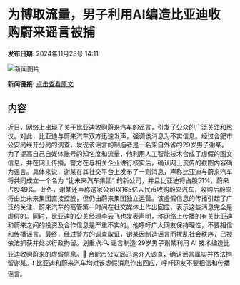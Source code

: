 # 为博取流量，男子利用AI编造比亚迪收购蔚来谣言被捕

**发布日期**: 2024年11月28号 14:11

![新闻图片](https://pic.chinaz.com/picmap/thumb/202306261422280125_10.jpg)

**新闻链接**: [点击查看原文](https://www.aibase.com/zh/news/13560)

## 内容

近日，网络上出现了关于比亚迪收购蔚来汽车的谣言，引发了公众的广泛关注和热议。对此，比亚迪与蔚来汽车双方迅速发声，强调该消息为不实信息。经过合肥市公安局经开分局的调查，发现该谣言的制造者是一名来自外省的29岁男子谢某。为了提高自己自媒体账号的知名度和流量，他利用人工智能技术合成了虚假的图文信息，并在网上传播。警方在与相关企业进行核实后，确认网上流传的截图内容确为谣言。具体来说，谢某在其社交平台上发布了一则消息，声称比亚迪与蔚来汽车将共同成立一个名为 “比未来汽车集团” 的新公司，并且比亚迪将占股51%，蔚来占股49%。此外，谢某还声称这家公司以165亿人民币收购蔚来汽车，收购后蔚来将由比未来集团直接控股，但仍由蔚来集团独立运营。该虚假信息的传播引起了广泛的关注，蔚来汽车的高管第一时间在社交媒体上作出回应，表示这些消息完全是虚假的。同时，比亚迪的公关经理李云飞也发表声明，称网络上传播的有关比亚迪和蔚来之间的投资及合作信息是严重不实的。他呼吁广大网友保持理性，不要相信和传播谣言。最终，经过警方的调查取证，谢某因制造谣言而扰乱社会秩序，已被依法抓获并处以行政拘留。划重点:🔍 谣言制造:29岁男子谢某利用 AI 技术编造比亚迪收购蔚来的虚假信息。🚓 合肥市公安局迅速介入调查，确认谣言属实并依法拘留谢某。❗ 比亚迪和蔚来汽车均对该虚假消息作出回应，呼吁网友不要相信和传播谣言。
